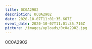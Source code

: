 ```yaml
---
title: 0C0A2902
description: 0C0A2902
date: 2020-10-07T11:01:35.667Z
event_date: 2020-10-07T11:01:35.716Z
picture: /images/uploads/0c0a2902.jpg
---
```

0C0A2902